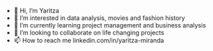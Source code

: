 - 👋 Hi, I’m Yaritza
- 👀 I’m interested in data analysis, movies and fashion history
- 🌱 I’m currently learning project management and business analysis
- 💞️ I’m looking to collaborate on life changing projects
- 📫 How to reach me linkedin.com/in/yaritza-miranda

<!---
Yaritza1095/Yaritza1095 is a ✨ special ✨ repository because its `README.md` (this file) appears on your GitHub profile.
You can click the Preview link to take a look at your changes.
--->
